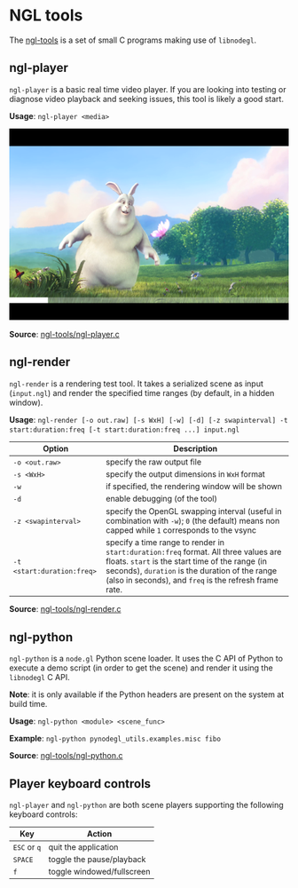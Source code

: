 NGL tools
=========

The [ngl-tools][ngl-tools] is a set of small C programs making use of
`libnodegl`.

[ngl-tools]: /ngl-tools


## ngl-player

`ngl-player` is a basic real time video player. If you are looking into
testing or diagnose video playback and seeking issues, this tool is likely a
good start.

**Usage**: `ngl-player <media>`

![ngl-player](img/ngl-player.png)

**Source**: [ngl-tools/ngl-player.c](/ngl-tools/ngl-player.c)


## ngl-render

`ngl-render` is a rendering test tool. It takes a serialized scene as input
(`input.ngl`) and render the specified time ranges (by default, in a hidden
window).

**Usage**: `ngl-render [-o out.raw] [-s WxH] [-w] [-d] [-z swapinterval]
-t start:duration:freq [-t start:duration:freq ...] input.ngl`

Option                      | Description
--------------------------- | ---------------------------
`-o <out.raw>`              | specify the raw output file
`-s <WxH>`                  | specify the output dimensions in `WxH` format
`-w`                        | if specified, the rendering window will be shown
`-d`                        | enable debugging (of the tool)
`-z <swapinterval>`         | specify the OpenGL swapping interval (useful in combination with `-w`); `0` (the default) means non capped while `1` corresponds to the vsync
`-t <start:duration:freq>`  | specify a time range to render in `start:duration:freq` format. All three values are floats.  `start` is the start time of the range (in seconds), `duration` is the duration of the range (also in seconds), and `freq` is the refresh frame rate.

**Source**: [ngl-tools/ngl-render.c](/ngl-tools/ngl-render.c)


## ngl-python

`ngl-python` is a `node.gl` Python scene loader. It uses the C API of Python to
execute a demo script (in order to get the scene) and render it using the
`libnodegl` C API.

**Note**: it is only available if the Python headers are present on the system
at build time.

**Usage**: `ngl-python <module> <scene_func>`

**Example**: `ngl-python pynodegl_utils.examples.misc fibo`

**Source**: [ngl-tools/ngl-python.c](/ngl-tools/ngl-python.c)


## Player keyboard controls

`ngl-player` and `ngl-python` are both scene players supporting the following
keyboard controls:

Key           | Action
------------- | ------
`ESC` or `q`  | quit the application
`SPACE`       | toggle the pause/playback
`f`           | toggle windowed/fullscreen
